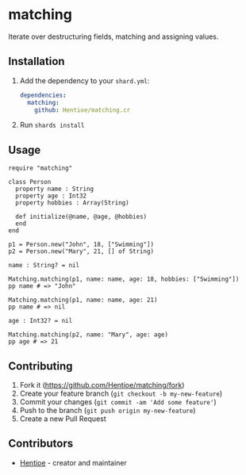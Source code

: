 # matching

Iterate over destructuring fields, matching and assigning values.

## Installation

1. Add the dependency to your `shard.yml`:

   ```yaml
   dependencies:
     matching:
       github: Hentioe/matching.cr
   ```

2. Run `shards install`

## Usage

```crystal
require "matching"

class Person
  property name : String
  property age : Int32
  property hobbies : Array(String)

  def initialize(@name, @age, @hobbies)
  end
end

p1 = Person.new("John", 18, ["Swimming"])
p2 = Person.new("Mary", 21, [] of String)

name : String? = nil

Matching.matching(p1, name: name, age: 18, hobbies: ["Swimming"])
pp name # => "John"

Matching.matching(p1, name: name, age: 21)
pp name # => nil

age : Int32? = nil

Matching.matching(p2, name: "Mary", age: age)
pp age # => 21
```

## Contributing

1. Fork it (<https://github.com/Hentioe/matching/fork>)
2. Create your feature branch (`git checkout -b my-new-feature`)
3. Commit your changes (`git commit -am 'Add some feature'`)
4. Push to the branch (`git push origin my-new-feature`)
5. Create a new Pull Request

## Contributors

- [Hentioe](https://github.com/Hentioe) - creator and maintainer
